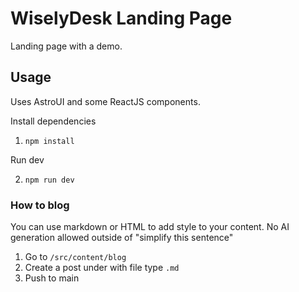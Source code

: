 # WiselyDesk Landing Page

Landing page with a demo.

## Usage 

Uses AstroUI and some ReactJS components. 

Install dependencies 

1. `npm install`

Run dev 

2. `npm run dev`

### How to blog

You can use markdown or HTML to add style to your content. No AI generation allowed outside of "simplify this sentence"

1. Go to `/src/content/blog`
2. Create a post under with file type `.md`
3. Push to main 